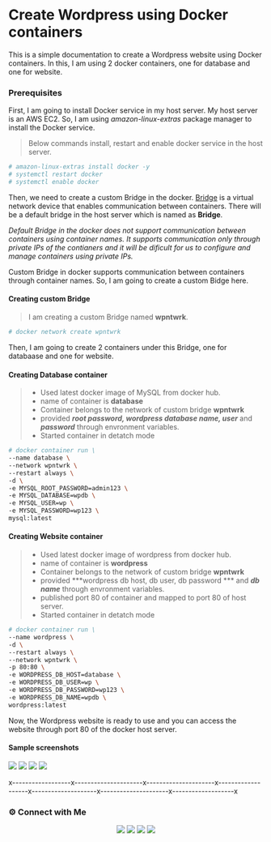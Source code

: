 # Create Wordpress using Docker containers

This is a simple documentation to create a Wordpress website using Docker containers. In this, I am using 2 docker containers, one for database and one for website.

### Prerequisites
First, I am going to install Docker service in my host server. My host server is an AWS EC2. 
So, I am using *amazon-linux-extras* package manager to install the Docker service.

>Below commands install, restart and enable docker service in the host server.

```bash
# amazon-linux-extras install docker -y
# systemctl restart docker
# systemctl enable docker
```
Then, we need to create a custom Bridge in the docker. [Bridge](https://docs.docker.com/network/bridge/) is a virtual network device that enables communication between containers. There will be a default bridge in the host server which is named as **Bridge**.

*Default Bridge in the docker does not support communication between containers using container names.  It supports communication only through private IPs of the contianers and it will be dificult for us to configure and manage containers using private IPs.*

Custom Bridge in docker supports communication between containers through container names. So, I am going to create a custom Bidge here.

#### Creating custom Bridge

>I am creating a custom Bridge named **wpntwrk**.

```bash
# docker network create wpntwrk
```
Then, I am going to create 2 containers under this Bridge, one for databaase and one for website.

#### Creating Database container

>- Used latest docker image of MySQL from docker hub.
>- name of container is **database**
>- Container belongs to the network of custom bridge **wpntwrk**
>- provided ***root password, wordpress database name, user*** and ***password*** through envronment variables.
>- Started container in detatch mode

```bash
# docker container run \
--name database \
--network wpntwrk \
--restart always \
-d \
-e MYSQL_ROOT_PASSWORD=admin123 \
-e MYSQL_DATABASE=wpdb \
-e MYSQL_USER=wp \
-e MYSQL_PASSWORD=wp123 \
mysql:latest
```

#### Creating Website container

>- Used latest docker image of wordpress from docker hub.
>- name of container is **wordpress**
>- Container belongs to the network of custom bridge **wpntwrk**
>- provided ***wordpress db host, db user, db password *** and ***db name*** through envronment variables.
>- published port 80 of container and mapped to port 80 of host server.
>- Started container in detatch mode

```bash
# docker container run \
--name wordpress \
-d \
--restart always \
--network wpntwrk \
-p 80:80 \
-e WORDPRESS_DB_HOST=database \
-e WORDPRESS_DB_USER=wp \
-e WORDPRESS_DB_PASSWORD=wp123 \
-e WORDPRESS_DB_NAME=wpdb \
wordpress:latest
```
Now, the Wordpress website is ready to use and you can access the website through port 80 of the docker host server.

#### Sample screenshots

![](https://i.ibb.co/F47LjjP/t1.png)
![](https://i.ibb.co/zmqxWgW/t2.png)
![](https://i.ibb.co/0fypc1b/t3.png)
![](https://i.ibb.co/tcDMCT8/wp.png)

x------------------x---------------------x---------------------x-------------------x--------------------x---------------------x-------------------x
### ⚙️ Connect with Me 

<p align="center">
<a href="mailto:dilshad.lalu@gmail.com"><img src="https://img.shields.io/badge/Gmail-D14836?style=for-the-badge&logo=gmail&logoColor=white"/></a>
<a href="https://www.linkedin.com/in/dilshadkp/"><img src="https://img.shields.io/badge/LinkedIn-0077B5?style=for-the-badge&logo=linkedin&logoColor=white"/></a> 
<a href="https://www.instagram.com/dilshad_a.k.a_lalu/"><img src="https://img.shields.io/badge/Instagram-E4405F?style=for-the-badge&logo=instagram&logoColor=white"/></a>
<a href="https://wa.me/%2B919567344212?text=This%20message%20from%20GitHub."><img src="https://img.shields.io/badge/WhatsApp-25D366?style=for-the-badge&logo=whatsapp&logoColor=white"/></a><br />
